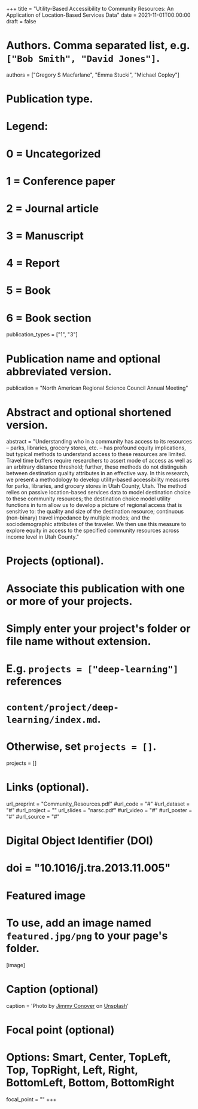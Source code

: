 +++
title = "Utility-Based Accessibility to Community Resources: An Application of Location-Based Services Data"
date = 2021-11-01T00:00:00
draft = false

# Authors. Comma separated list, e.g. `["Bob Smith", "David Jones"]`.
authors = ["Gregory S Macfarlane", "Emma Stucki", "Michael Copley"]

# Publication type.
# Legend:
# 0 = Uncategorized
# 1 = Conference paper
# 2 = Journal article
# 3 = Manuscript
# 4 = Report
# 5 = Book
# 6 = Book section
publication_types = ["1", "3"]

# Publication name and optional abbreviated version.
publication = "North American Regional Science Council Annual Meeting"

# Abstract and optional shortened version.
abstract = "Understanding who in a community has access to its resources – parks, libraries, grocery stores, etc. – has profound equity implications, but typical methods to understand access to these resources are limited. Travel time buffers require researchers to assert mode of access as well as an arbitrary distance threshold; further, these methods do not distinguish between destination quality attributes in an effective way. In this research, we present a methodology to develop utility-based accessibility measures for parks, libraries, and grocery stores in Utah County, Utah. The method relies on passive location-based services data to model destination choice to these community resources; the destination choice model utility functions in turn allow us to develop a picture of regional access that is sensitive to: the quality and size of the destination resource; continuous (non-binary) travel impedance by multiple modes; and the sociodemographic attributes of the traveler. We then use this measure to explore equity in access to the specified community resources across income level in Utah County."

# Projects (optional).
#   Associate this publication with one or more of your projects.
#   Simply enter your project's folder or file name without extension.
#   E.g. `projects = ["deep-learning"]` references
#   `content/project/deep-learning/index.md`.
#   Otherwise, set `projects = []`.
projects = []


# Links (optional).
url_preprint = "Community_Resources.pdf"
#url_code = "#"
#url_dataset = "#"
#url_project = ""
url_slides = "narsc.pdf"
#url_video = "#"
#url_poster = "#"
#url_source = "#"


# Digital Object Identifier (DOI)
# doi = "10.1016/j.tra.2013.11.005"

# Featured image
# To use, add an image named `featured.jpg/png` to your page's folder.
[image]
  # Caption (optional)
  caption = 'Photo by <a href="https://unsplash.com/@jimmy_conover?utm_source=unsplash&utm_medium=referral&utm_content=creditCopyText">Jimmy Conover</a> on <a href="https://unsplash.com/s/photos/neighborhood?utm_source=unsplash&utm_medium=referral&utm_content=creditCopyText">Unsplash</a>'  
  
  # Focal point (optional)
  # Options: Smart, Center, TopLeft, Top, TopRight, Left, Right, BottomLeft, Bottom, BottomRight
  focal_point = ""
+++
